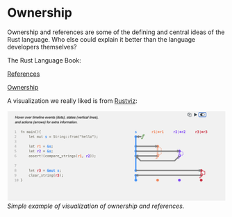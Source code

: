 # Ownership

Ownership and references are some of the defining and central ideas of the Rust language. Who else could explain it better than the language developers themselves?

The Rust Language Book:

[References](https://doc.rust-lang.org/book/ch04-02-references-and-borrowing.html)

[Ownership](https://doc.rust-lang.org/book/ch04-00-understanding-ownership.html)

A visualization we really liked is from [Rustviz](https://github.com/rustviz/rustviz):

![Rustviz](../img/rustviz.png)
*Simple example of visualization of ownership and references.*


